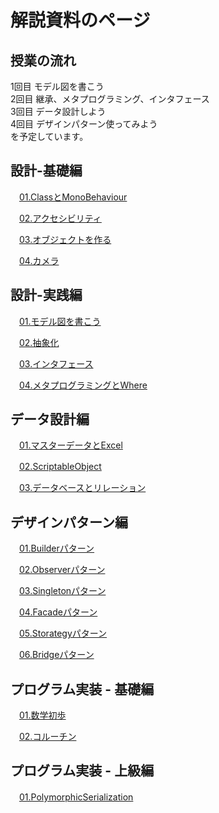 # 解説資料のページ

## 授業の流れ
1回目 モデル図を書こう  
2回目 継承、メタプログラミング、インタフェース  
3回目 データ設計しよう  
4回目 デザインパターン使ってみよう  
を予定しています。  


## 設計-基礎編

　[01.ClassとMonoBehaviour](/EducationText/基礎/01-ClassとMonoBehaviour.md)  


　[02.アクセシビリティ](/EducationText/基礎/02-アクセシビリティ.md)  


　[03.オブジェクトを作る](/EducationText/基礎/03-オブジェクトを作る.md)  


　[04.カメラ](/EducationText/基礎/04-カメラ.md)  



## 設計-実践編

　[01.モデル図を書こう](/EducationText/実践/01-モデル図を書こう.md)  


　[02.抽象化](/EducationText/実践/02-抽象化.md)  


　[03.インタフェース](/EducationText/実践/03-インタフェース.md)  


　[04.メタプログラミングとWhere](/EducationText/実践/04-メタプログラミングとWhere.md)  



## データ設計編

　[01.マスターデータとExcel](/EducationText/データ設計/01-マスターデータとExcel.md)  


　[02.ScriptableObject](/EducationText/データ設計/01-.md)  


　[03.データベースとリレーション](/EducationText/データ設計/01-.md)  



## デザインパターン編

　[01.Builderパターン](/EducationText/デザインパターン/01-.md)  


　[02.Observerパターン](/EducationText/デザインパターン/01-.md)  


　[03.Singletonパターン](/EducationText/データ設計/01-.md)  


　[04.Facadeパターン](/EducationText/データ設計/01-.md)  


　[05.Storategyパターン](/EducationText/データ設計/01-.md)  


　[06.Bridgeパターン](/EducationText/データ設計/01-.md)  



## プログラム実装 - 基礎編

　[01.数学初歩](/EducationText//05-数学初歩.md)  


　[02.コルーチン](/EducationText//.md)  



## プログラム実装 - 上級編

　[01.PolymorphicSerialization](/EducationText/上級/01-PolymorphicSerialization.md)  
